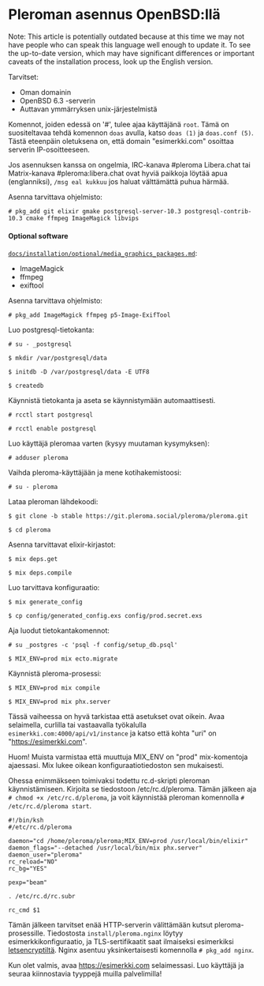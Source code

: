 # Pleroman asennus OpenBSD:llä

Note: This article is potentially outdated because at this time we may not have people who can speak this language well enough to update it. To see the up-to-date version, which may have significant differences or important caveats of the installation process, look up the English version.

Tarvitset:
* Oman domainin
* OpenBSD 6.3 -serverin
* Auttavan ymmärryksen unix-järjestelmistä

Komennot, joiden edessä on '#', tulee ajaa käyttäjänä `root`. Tämä on
suositeltavaa tehdä komennon `doas` avulla, katso `doas (1)` ja `doas.conf (5)`.
Tästä eteenpäin oletuksena on, että domain "esimerkki.com" osoittaa
serverin IP-osoitteeseen.

Jos asennuksen kanssa on ongelmia, IRC-kanava #pleroma Libera.chat tai
Matrix-kanava #pleroma:libera.chat ovat hyviä paikkoja löytää apua
(englanniksi), `/msg eal kukkuu` jos haluat välttämättä puhua härmää.

Asenna tarvittava ohjelmisto:

`# pkg_add git elixir gmake postgresql-server-10.3 postgresql-contrib-10.3 cmake ffmpeg ImageMagick libvips`

#### Optional software

[`docs/installation/optional/media_graphics_packages.md`](../installation/optional/media_graphics_packages.md):
  * ImageMagick
  * ffmpeg
  * exiftool

Asenna tarvittava ohjelmisto:

`# pkg_add ImageMagick ffmpeg p5-Image-ExifTool`

Luo postgresql-tietokanta:

`# su - _postgresql`

`$ mkdir /var/postgresql/data`

`$ initdb -D /var/postgresql/data -E UTF8`

`$ createdb`

Käynnistä tietokanta ja aseta se käynnistymään automaattisesti.

`# rcctl start postgresql`

`# rcctl enable postgresql`

Luo käyttäjä pleromaa varten (kysyy muutaman kysymyksen):

`# adduser pleroma`

Vaihda pleroma-käyttäjään ja mene kotihakemistoosi:

`# su - pleroma`

Lataa pleroman lähdekoodi:

`$ git clone -b stable https://git.pleroma.social/pleroma/pleroma.git`

`$ cd pleroma`

Asenna tarvittavat elixir-kirjastot:

`$ mix deps.get`

`$ mix deps.compile`

Luo tarvittava konfiguraatio:

`$ mix generate_config`

`$ cp config/generated_config.exs config/prod.secret.exs`

Aja luodut tietokantakomennot:

`# su _postgres -c 'psql -f config/setup_db.psql'`

`$ MIX_ENV=prod mix ecto.migrate`

Käynnistä pleroma-prosessi:

`$ MIX_ENV=prod mix compile`

`$ MIX_ENV=prod mix phx.server`

Tässä vaiheessa on hyvä tarkistaa että asetukset ovat oikein. Avaa selaimella,
curlilla tai vastaavalla työkalulla `esimerkki.com:4000/api/v1/instance` ja katso
että kohta "uri" on "https://esimerkki.com".

Huom! Muista varmistaa että muuttuja MIX_ENV on "prod" mix-komentoja ajaessasi.
Mix lukee oikean konfiguraatiotiedoston sen mukaisesti.

Ohessa enimmäkseen toimivaksi todettu rc.d-skripti pleroman käynnistämiseen.
Kirjoita se tiedostoon /etc/rc.d/pleroma. Tämän jälkeen aja
`# chmod +x /etc/rc.d/pleroma`, ja voit käynnistää pleroman komennolla
`# /etc/rc.d/pleroma start`.

```
#!/bin/ksh
#/etc/rc.d/pleroma

daemon="cd /home/pleroma/pleroma;MIX_ENV=prod /usr/local/bin/elixir"
daemon_flags="--detached /usr/local/bin/mix phx.server"
daemon_user="pleroma"
rc_reload="NO"
rc_bg="YES"

pexp="beam"

. /etc/rc.d/rc.subr

rc_cmd $1
```

Tämän jälkeen tarvitset enää HTTP-serverin välittämään kutsut pleroma-prosessille.
Tiedostosta `install/pleroma.nginx` löytyy esimerkkikonfiguraatio, ja TLS-sertifikaatit
saat ilmaiseksi esimerkiksi [letsencryptiltä](https://certbot.eff.org/lets-encrypt/opbsd-nginx.html).
Nginx asentuu yksinkertaisesti komennolla `# pkg_add nginx`.

Kun olet valmis, avaa https://esimerkki.com selaimessasi. Luo käyttäjä ja seuraa kiinnostavia
tyyppejä muilla palvelimilla!
